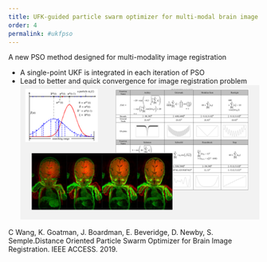 ```yaml
---
title: UFK-guided particle swarm optimizer for multi-modal brain image registration
order: 4
permalink: #ukfpso
---
```

A new PSO method designed for multi-modality image registration
* A single-point UKF is integrated in each iteration of PSO
* Lead to better and quick convergence for image registration problem
![proj_image](/assets/images/projects/UKFPSO.png)

C Wang, K. Goatman, J. Boardman, E. Beveridge, D. Newby, S. Semple.Distance Oriented Particle Swarm Optimizer for Brain Image Registration. IEEE ACCESS. 2019. 
